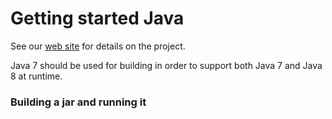 Getting started Java 
=================
See our [web site](http://??) for details on the project.

Java 7 should be used for building in order to support both Java 7 and Java 8 at runtime.

### Building a jar and running it ###
    